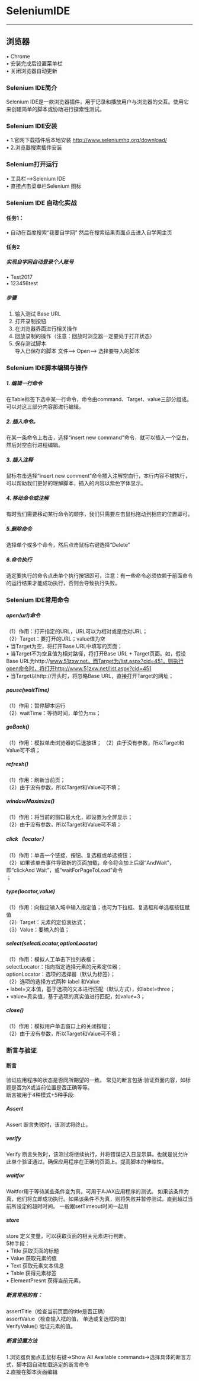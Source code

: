 SeleniumIDE
==
---
## 浏览器
•	Chrome<br>
•	安装完成后设置菜单栏<br>
•	关闭浏览器自动更新<br>

### Selenium IDE简介
Selenium IDE是一款浏览器插件，用于记录和播放用户与浏览器的交互。使用它来创建简单的脚本或协助进行探索性测试。
### Selenium IDE安装
•	1.官网下载插件后本地安装 http://www.seleniumhq.org/download/<br>
•	2.浏览器搜索插件安装<br>
### Selenium打开运行
•	工具栏——>Selenium IDE<br>
•	直接点击菜单栏Selenium 图标<br>
### Selenium IDE 自动化实战
#### 任务1：
•	自动在百度搜索“我要自学网” 然后在搜索结果页面点击进入自学网主页
#### 任务2
##### 实现自学网自动登录个人账号
•	Test2017<br>
•	123456test<br>
##### 步骤
1.	输入测试 Base URL<br>
2.	打开录制按钮<br>
3.	在浏览器界面进行相关操作<br>
4.	回放录制的操作（注意：回放时浏览器一定要处于打开状态）<br>
5.	保存测试脚本<br>
导入已保存的脚本
文件——> Open——> 选择要导入的脚本
### Selenium IDE脚本编辑与操作
##### 1. 编辑一行命令<br>
在Table标签下选中某一行命令，命令由command、Target、value三部分组成。可以对这三部分内容那进行编辑。
##### 2. 插入命令。<br>
在某一条命令上右击，选择“insert new command”命令，就可以插入一个空白，然后对空白行进程编辑。<br>
##### 3. 插入注释<br>
鼠标右击选择“insert new comment”命令插入注解空白行，本行内容不被执行，可以帮助我们更好的理解脚本，插入的内容以紫色字体显示。<br>
##### 4. 移动命令或注解<br>
有时我们需要移动某行命令的顺序，我们只需要左击鼠标拖动到相应的位置即可。<br>
##### 5.删除命令<br>
选择单个或多个命令，然后点击鼠标右键选择“Delete”<br>
##### 6.命令执行<br>
选定要执行的命令点击单个执行按钮即可，注意：有一些命令必须依赖于前面命令的运行结果才能成功执行，否则会导致执行失败。<br>

### Selenium IDE常用命令

##### open(url)命令
（1）作用：打开指定的URL，URL可以为相对或是绝对URL；<br>
（2）Target：要打开的URL；value值为空<br>
•	当Target为空，将打开Base URL中填写的页面；<br>
•	当Target不为空且值为相对路径，将打开Base URL + Target页面。如，假设Base URL为http://www.51zxw.net，而Target为/list.aspx?cid=451，则执行open命令时，将打开http://www.51zxw.net/list.aspx?cid=451<br>
•	当Target以http://开头时，将忽略Base URL，直接打开Target的网址；<br>
##### pause(waitTime)<br>
（1）作用：暂停脚本运行<br>
（2）waitTime：等待时间，单位为ms；<br>
##### goBack()
（1）作用：模拟单击浏览器的后退按钮； （2）由于没有参数，所以Target和Value可不填；<br>
##### refresh()
（1）作用：刷新当前页；<br>
（2）由于没有参数，所以Target和Value可不填；<br>
##### windowMaximize()
（1）作用：将当前的窗口最大化，即设置为全屏显示；<br> （2）由于没有参数，所以Target和Value可不填；<br>
##### click（locator）
（1）作用：单击一个链接、按钮、复选框或单选按钮；<br>
（2）如果该单击事件导致新的页面加载，命令将会加上后缀“AndWait”，即“clickAnd Wait”，或“waitForPageToLoad”命令<br>；
##### type(locator,value)
（1）作用：向指定输入域中输入指定值；也可为下拉框、复选框和单选框按钮赋值<br>
（2）Target：元素的定位表达式；<br>
（3）Value：要输入的值；<br>
##### select(selectLocator,optionLocator)
（1）作用：模拟人工单击下拉列表框；<br>
selectLocator：指向指定选择元素的元素定位器；<br>
optionLocator：选项的选择器（默认为标签）；<br>
（2）选项的选择方式两种 label 和Value<br>
•	label=文本值，基于选项的文本进行匹配（默认方式），如label=three；<br>
•	value=真实值，基于选项的真实值进行匹配，如value=3；<br>
##### close()
（1）作用：模拟用户单击窗口上的关闭按钮；<br>
（2）由于没有参数，所以Target和Value可不填；<br>
### 断言与验证
#### 断言
验证应用程序的状态是否同所期望的一致。 常见的断言包括:验证页面内容，如标题是否为X或当前位置是否正确等等。<br>
断言被用于4种模式+5种手段:<br>
##### Assert
Assert 断言失败时，该测试将终止。<br>
##### verify
Verify 断言失败时，该测试将继续执行，并将错误记入日显示屏。也就是说允许此单个验证通过。确保应用程序在正确的页面上。提高脚本的伸缩性。<br>
##### waitfor
Waitfor用于等待某些条件变为真。可用于AJAX应用程序的测试。 如果该条件为真，他们将立即成功执行。如果该条件不为真，则将失败并暂停测试。直到超过当前所设定的超时时间。 一般跟setTimeout时间一起用<br>
##### store
store 定义变量，可以获取页面的相关元素进行判断。<br>
5种手段：<br>
•	Title 获取页面的标题<br>
•	Value 获取元素的值<br>
•	Text 获取元素文本信息<br>
•	Table 获得元素标签<br>
•	ElementPresnt 获得当前元素。<br>
##### 断言常用的有：<br>
assertTitle（检查当前页面的title是否正确）<br>
assertValue（检查输入框的值， 单选或复选框的值）<br>
VerifyValue() 验证元素的值。<br>
##### 断言设置方法
1.浏览器页面点击鼠标右键->Show All Available commands->选择具体的断言方式，脚本回自动加载选定的断言命令<br>
2.直接在脚本页面编辑<br>
